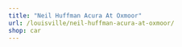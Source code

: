 ```yaml
---
title: "Neil Huffman Acura At Oxmoor"
url: /louisville/neil-huffman-acura-at-oxmoor/
shop: car
---
```

